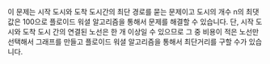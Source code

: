 이 문제는 시작 도시와 도착 도시간의 최단 경로를 묻는 문제이고 도시의 개수 n의 최댓값은 100으로 플로이드 워셜 알고리즘을 통해서 문제를 해결할 수 있습니다.
단, 시작 도시와 도착 도시 간의 연결된 노선은 한 개 이상일 수 있으므로 그 중 비용이 적은 노선만 선택해서 그래프를 만들고 플로이드 워셜 알고리즘을 통해서
최단거리를 구할 수가 있습니다.

